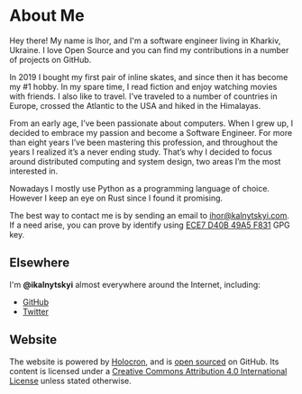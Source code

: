 About Me
========

Hey there! My name is Ihor, and I'm a software engineer living in Kharkiv,
Ukraine. I love Open Source and you can find my contributions in a number of
projects on GitHub.

In 2019 I bought my first pair of inline skates, and since then it has become
my #1 hobby. In my spare time, I read fiction and enjoy watching movies with
friends. I also like to travel. I’ve traveled to a number of countries in
Europe, crossed the Atlantic to the USA and hiked in the Himalayas.

From an early age, I’ve been passionate about computers. When I grew up, I
decided to embrace my passion and become a Software Engineer. For more than
eight years I’ve been mastering this profession, and throughout the years I
realized it’s a never ending study. That’s why I decided to focus around
distributed computing and system design, two areas I’m the most interested in.

Nowadays I mostly use Python as a programming language of choice. However I
keep an eye on Rust since I found it promising.

The best way to contact me is by sending an email to <ihor@kalnytskyi.com>.
If a need arise, you can prove by identify using [ECE7 D40B 49A5 F831] GPG key.

[ECE7 D40B 49A5 F831]: ikalnytskyi.asc


Elsewhere
---------

I'm __@ikalnytskyi__ almost everywhere around the Internet, including:

* [GitHub](https://github.com/ikalnytskyi)
* [Twitter](https://twitter.com/ikalnytskyi)


Website
-------

The website is powered by [Holocron][1], and is [open sourced][2] on GitHub.
Its content is licensed under a
[Creative Commons Attribution 4.0 International License][3] unless stated
otherwise.

[1]: https://github.com/ikalnytskyi/holocron
[2]: https://github.com/ikalnytskyi/kalnytskyi.com
[3]: https://creativecommons.org/licenses/by/4.0/
